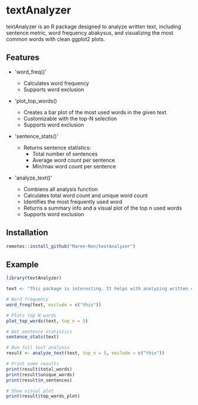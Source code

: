 # textAnalyzer

textAnalyzer is an R package designed to analyze written text, including sentence metric, word frequency abakysus, and visualizing the most common words with clean ggplot2 plots.

## Features 
- 'word_freq()'
  - Calculates word frequency
  - Supports word exclusion
 
- 'plot_top_words()
  - Creates a bar plot of the most used words in the given text
  - Customizable with the top-N selection 
  - Supports word exclusion
 
- 'sentence_stats()'
  - Returns sentence statistics:
      - Total number of sentences
      - Average word count per sentence
      - Min/max word count per sentence

- 'analyze_text()'
  - Combiens all analysis function
  - Calculates total word count and unique word count
  - Identifies the most frequently used word
  - Returns a summary info and a visual plot of the top n used words
  - Supports word exclusion

## Installation
```r
remotes::install_github("Maren-Ren/textAnalyzer")
```

## Example

```r
library(textAnalyzer)

text <- "This package is interesting. It helps with analyzing written content with ease. Now you cant start!"

# Word frequency
word_freq(text, exclude = c("this"))

# Plots top N words
plot_top_words(text, top_n = 5)

# Get sentence statistics
sentence_stats(text)

# Run full text analysis
result <- analyze_text(text, top_n = 5, exclude = c("this"))

# Print some results
print(result$total_words)
print(result$unique_words)
print(result$n_sentences)

# Show visual plot
print(result$top_words_plot)

```

